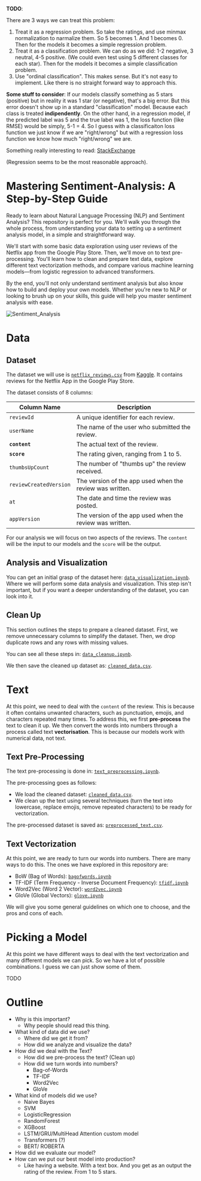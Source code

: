 **TODO**:

There are 3 ways we can treat this problem:
1. Treat it as a regression problem. So take the ratings, and use minmax normalization to narmalize them. So 5 becomes 1. And 1 becomes 0. Then for the models it becomes a simple regression problem.
2. Treat it as a classification problem. We can do as we did: 1-2 negative, 3 neutral, 4-5 positive. (We could even test using 5 different classes for each star). Then for the models it becomes a simple classification problem.
3. Use "ordinal classification". This makes sense. But it's not easy to implement. Like there is no straight forward way to approach this.

**Some stuff to consider**: If our models classify something as 5 stars (positive) but in reality it was 1 star (or negative), that's a big error. But this error doesn't show up in a standard "classification" model. Because each class is treated **indipendently**. On the other hand, in a regression model, if the predicted label was 5 and the true label was 1, the loss function (like RMSE) would be simply, 5-1 = 4. So I guess with a classificaiton loss function we just know if we are "right/wrong" but with a regression loss function we know how much "right/wrong" we are.

Something really interesting to read: [StackExchange](https://stats.stackexchange.com/questions/222073/classification-with-ordered-classes)

(Regression seems to be the most reasonable approach).

# Mastering Sentiment-Analysis: A Step-by-Step Guide 

Ready to learn about Natural Language Processing (NLP) and Sentiment Analysis? This repository is perfect for you. We'll walk you through the whole process, from understanding your data to setting up a sentiment analysis model, in a simple and straightforward way.

We'll start with some basic data exploration using user reviews of the Netflix app from the Google Play Store. Then, we'll move on to text pre-processing. You'll learn how to clean and prepare text data, explore different text vectorization methods, and compare various machine learning models—from logistic regression to advanced transformers.

By the end, you'll not only understand sentiment analysis but also know how to build and deploy your own models. Whether you're new to NLP or looking to brush up on your skills, this guide will help you master sentiment analysis with ease.

![Sentiment_Analysis](https://miro.medium.com/v2/1*_JW1JaMpK_fVGld8pd1_JQ.gif)

# Data

## Dataset

The dataset we will use is [`netflix_reviews.csv`](DATASETS/netflix_reviews.ipynb) from [Kaggle](https://www.kaggle.com/datasets/ashishkumarak/netflix-reviews-playstore-daily-updated/data). It contains reviews for the Netflix App in the Google Play Store.

The dataset consists of 8 columns:

| Column Name            | Description                                        |
|------------------------|----------------------------------------------------|
| `reviewId`             | A unique identifier for each review.               |
| `userName`             | The name of the user who submitted the review.     |
| **`content`**              | The actual text of the review.                     |
| **`score`**                | The rating given, ranging from 1 to 5.             |
| `thumbsUpCount`        | The number of "thumbs up" the review received.     |
| `reviewCreatedVersion` | The version of the app used when the review was written. |
| `at`                   | The date and time the review was posted.           |
| `appVersion`           | The version of the app used when the review was written. |

For our analysis we will focus on two aspects of the reviews. The `content` will be the input to our models and the `score` will be the output.

## Analysis and Visualization

You can get an initial grasp of the dataset here: [`data_visualization.ipynb`](DATA/data_visualization.ipynb). Where we will perform some data analysis and visualization. This step isn't important, but if you want a deeper understanding of the dataset, you can look into it.

## Clean Up

This section outlines the steps to prepare a cleaned dataset. First, we remove unnecessary columns to simplify the dataset. Then, we drop duplicate rows and any rows with missing values.

You can see all these steps in: [`data_cleanup.ipynb`](DATA/data_cleanup.ipynb).

We then save the cleaned up dataset as: [`cleaned_data.csv`](DATASETS/cleaned_data.csv).

# Text

At this point, we need to deal with the `content` of the review. This is because it often contains unwanted characters, such as punctuation, emojis, and characters repeated many times. To address this, we first **pre-process** the text to clean it up. We then convert the words into numbers through a process called text **vectorisation**. This is because our models work with numerical data, not text.

## Text Pre-Processing

The text pre-processing is done in: [`text_preprocessing.ipynb`](TEXT/text_preprocessing.ipynb).

The pre-processing goes as follows:
- We load the cleaned dataset: [`cleaned_data.csv`](DATA/cleaned_data.csv).
- We clean up the text using several techniques (turn the text into lowercase, replace emojis, remove repeated characters) to be ready for vectorization.

The pre-processed dataset is saved as: [`preprocessed_text.csv`](DATASETS/preprocessed_text.csv).

## Text Vectorization

At this point, we are ready to turn our words into numbers. There are many ways to do this. The ones we have explored in this repository are:
- BoW (Bag of Words): [`bagofwords.ipynb`](TEXT/bagofwords.ipynb)
- TF-IDF (Term Frequency - Inverse Document Frequency): [`tfidf.ipynb`](TEXT/tfidf.ipynb)
- Word2Vec (Word 2 Vector): [`word2vec.ipynb`](TEXT/word2vec.ipynb)
- GloVe (Global Vectors): [`glove.ipynb`](TEXT/glove.ipynb)

We will give you some general guidelines on which one to choose, and the pros and cons of each.

# Picking a Model

At this point we have different ways to deal with the text vectorization and many different models we can pick. So we have a lot of possible combinations. I guess we can just show some of them.

TODO

# Outline

- Why is this important?
  	- Why people should read this thing.
- What kind of data did we use?
	- Where did we get it from?
	- How did we analyze and visualize the data?
- How did we deal with the Text?
	- How did we pre-process the text? (Clean up)
	- How did we turn words into numbers?
		- Bag-of-Words
		- TF-IDF
		- Word2Vec
		- GloVe
- What kind of models did we use?
	- Naive Bayes
	- SVM
	- LogisticRegression
	- RandomForest
	- XGBoost
	- LSTM/GRU/MultiHead Attention custom model
	- Transformers (?)
	- BERT/ ROBERTA
- How did we evaluate our model?
- How can we put our best model into production?
	- Like having a website. With a text box. And you get as an output the rating of the review. From 1 to 5 stars.
